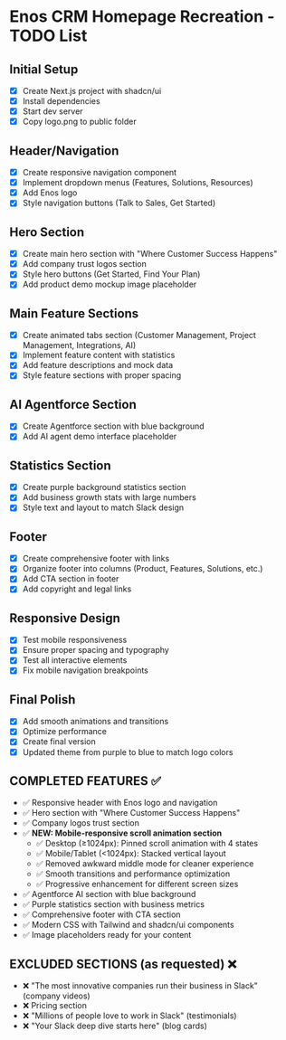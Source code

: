 # Enos CRM Homepage Recreation - TODO List

## Initial Setup
- [x] Create Next.js project with shadcn/ui
- [x] Install dependencies
- [x] Start dev server
- [x] Copy logo.png to public folder

## Header/Navigation
- [x] Create responsive navigation component
- [x] Implement dropdown menus (Features, Solutions, Resources)
- [x] Add Enos logo
- [x] Style navigation buttons (Talk to Sales, Get Started)

## Hero Section
- [x] Create main hero section with "Where Customer Success Happens"
- [x] Add company trust logos section
- [x] Style hero buttons (Get Started, Find Your Plan)
- [x] Add product demo mockup image placeholder

## Main Feature Sections
- [x] Create animated tabs section (Customer Management, Project Management, Integrations, AI)
- [x] Implement feature content with statistics
- [x] Add feature descriptions and mock data
- [x] Style feature sections with proper spacing

## AI Agentforce Section
- [x] Create Agentforce section with blue background
- [x] Add AI agent demo interface placeholder

## Statistics Section
- [x] Create purple background statistics section
- [x] Add business growth stats with large numbers
- [x] Style text and layout to match Slack design

## Footer
- [x] Create comprehensive footer with links
- [x] Organize footer into columns (Product, Features, Solutions, etc.)
- [x] Add CTA section in footer
- [x] Add copyright and legal links

## Responsive Design
- [x] Test mobile responsiveness
- [x] Ensure proper spacing and typography
- [x] Test all interactive elements
- [x] Fix mobile navigation breakpoints

## Final Polish
- [x] Add smooth animations and transitions
- [x] Optimize performance
- [x] Create final version
- [x] Updated theme from purple to blue to match logo colors

## COMPLETED FEATURES ✅
- ✅ Responsive header with Enos logo and navigation
- ✅ Hero section with "Where Customer Success Happens"
- ✅ Company logos trust section
- ✅ **NEW: Mobile-responsive scroll animation section**
  - ✅ Desktop (≥1024px): Pinned scroll animation with 4 states
  - ✅ Mobile/Tablet (<1024px): Stacked vertical layout
  - ✅ Removed awkward middle mode for cleaner experience
  - ✅ Smooth transitions and performance optimization
  - ✅ Progressive enhancement for different screen sizes
- ✅ Agentforce AI section with blue background
- ✅ Purple statistics section with business metrics
- ✅ Comprehensive footer with CTA section
- ✅ Modern CSS with Tailwind and shadcn/ui components
- ✅ Image placeholders ready for your content

## EXCLUDED SECTIONS (as requested) ❌
- ❌ "The most innovative companies run their business in Slack" (company videos)
- ❌ Pricing section
- ❌ "Millions of people love to work in Slack" (testimonials)
- ❌ "Your Slack deep dive starts here" (blog cards)
